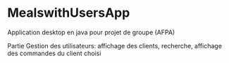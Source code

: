 # MealswithUsersApp
Application desktop en java pour projet de groupe (AFPA)

Partie Gestion des utilisateurs: affichage des clients, recherche, affichage des commandes du client choisi
